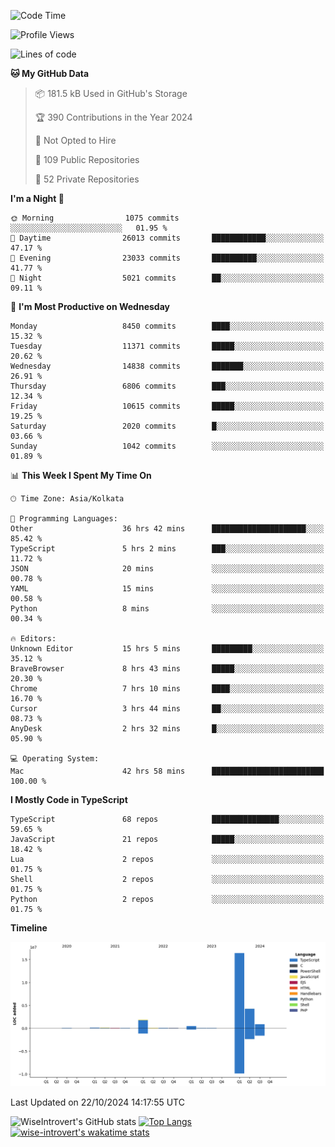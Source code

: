 <!--START_SECTION:waka-->
![Code Time](http://img.shields.io/badge/Code%20Time-1%2C714%20hrs%2015%20mins-blue)

![Profile Views](http://img.shields.io/badge/Profile%20Views-0-blue)

![Lines of code](https://img.shields.io/badge/From%20Hello%20World%20I%27ve%20Written-24.5%20million%20lines%20of%20code-blue)

**🐱 My GitHub Data** 

> 📦 181.5 kB Used in GitHub's Storage 
 > 
> 🏆 390 Contributions in the Year 2024
 > 
> 🚫 Not Opted to Hire
 > 
> 📜 109 Public Repositories 
 > 
> 🔑 52 Private Repositories 
 > 
**I'm a Night 🦉** 

```text
🌞 Morning                1075 commits        ░░░░░░░░░░░░░░░░░░░░░░░░░   01.95 % 
🌆 Daytime                26013 commits       ████████████░░░░░░░░░░░░░   47.17 % 
🌃 Evening                23033 commits       ██████████░░░░░░░░░░░░░░░   41.77 % 
🌙 Night                  5021 commits        ██░░░░░░░░░░░░░░░░░░░░░░░   09.11 % 
```
📅 **I'm Most Productive on Wednesday** 

```text
Monday                   8450 commits        ████░░░░░░░░░░░░░░░░░░░░░   15.32 % 
Tuesday                  11371 commits       █████░░░░░░░░░░░░░░░░░░░░   20.62 % 
Wednesday                14838 commits       ███████░░░░░░░░░░░░░░░░░░   26.91 % 
Thursday                 6806 commits        ███░░░░░░░░░░░░░░░░░░░░░░   12.34 % 
Friday                   10615 commits       █████░░░░░░░░░░░░░░░░░░░░   19.25 % 
Saturday                 2020 commits        █░░░░░░░░░░░░░░░░░░░░░░░░   03.66 % 
Sunday                   1042 commits        ░░░░░░░░░░░░░░░░░░░░░░░░░   01.89 % 
```


📊 **This Week I Spent My Time On** 

```text
🕑︎ Time Zone: Asia/Kolkata

💬 Programming Languages: 
Other                    36 hrs 42 mins      █████████████████████░░░░   85.42 % 
TypeScript               5 hrs 2 mins        ███░░░░░░░░░░░░░░░░░░░░░░   11.72 % 
JSON                     20 mins             ░░░░░░░░░░░░░░░░░░░░░░░░░   00.78 % 
YAML                     15 mins             ░░░░░░░░░░░░░░░░░░░░░░░░░   00.58 % 
Python                   8 mins              ░░░░░░░░░░░░░░░░░░░░░░░░░   00.34 % 

🔥 Editors: 
Unknown Editor           15 hrs 5 mins       █████████░░░░░░░░░░░░░░░░   35.12 % 
BraveBrowser             8 hrs 43 mins       █████░░░░░░░░░░░░░░░░░░░░   20.30 % 
Chrome                   7 hrs 10 mins       ████░░░░░░░░░░░░░░░░░░░░░   16.70 % 
Cursor                   3 hrs 44 mins       ██░░░░░░░░░░░░░░░░░░░░░░░   08.73 % 
AnyDesk                  2 hrs 32 mins       █░░░░░░░░░░░░░░░░░░░░░░░░   05.90 % 

💻 Operating System: 
Mac                      42 hrs 58 mins      █████████████████████████   100.00 % 
```

**I Mostly Code in TypeScript** 

```text
TypeScript               68 repos            ███████████████░░░░░░░░░░   59.65 % 
JavaScript               21 repos            █████░░░░░░░░░░░░░░░░░░░░   18.42 % 
Lua                      2 repos             ░░░░░░░░░░░░░░░░░░░░░░░░░   01.75 % 
Shell                    2 repos             ░░░░░░░░░░░░░░░░░░░░░░░░░   01.75 % 
Python                   2 repos             ░░░░░░░░░░░░░░░░░░░░░░░░░   01.75 % 
```



**Timeline**

![Lines of Code chart](https://raw.githubusercontent.com/wise-introvert/wise-introvert/master/assets/bar_graph.png)


 Last Updated on 22/10/2024 14:17:55 UTC
<!--END_SECTION:waka-->

![WiseIntrovert's GitHub stats](https://github-readme-stats.vercel.app/api?username=wise-introvert&count_private=true&show_icons=true)
[![Top Langs](https://github-readme-stats.vercel.app/api/top-langs/?username=wise-introvert&langs_count=10)](https://github.com/anuraghazra/github-readme-stats)
[![wise-introvert's wakatime stats](https://github-readme-stats.vercel.app/api/wakatime?username=wiseintrovert)](https://github.com/anuraghazra/github-readme-stats)
